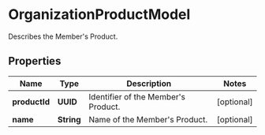 

# OrganizationProductModel

Describes the Member's Product.

## Properties

| Name | Type | Description | Notes |
|------------ | ------------- | ------------- | -------------|
|**productId** | **UUID** | Identifier of the Member&#39;s Product. |  [optional] |
|**name** | **String** | Name of the Member&#39;s Product. |  [optional] |



